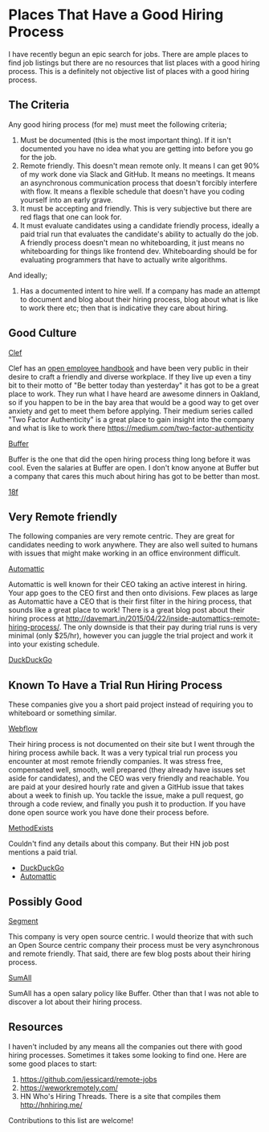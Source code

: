 # Places That Have a Good Hiring Process

I have recently begun an epic search for jobs. There are ample places to find job listings but there are no resources that list places with a good hiring process. This is a definitely not objective list of places with a good hiring process.

## The Criteria

Any good hiring process (for me) must meet the following criteria;

1. Must be documented (this is the most important thing). If it isn't documented you have no idea what you are getting into before you go for the job.
2. Remote friendly. This doesn't mean remote only. It means I can get 90% of my work done via Slack and GitHub. It means no meetings. It means an asynchronous communication process that doesn't forcibly interfere with flow. It means a flexible schedule that doesn't have you coding yourself into an early grave.
3. It must be accepting and friendly. This is very subjective but there are red flags that one can look for.
4. It must evaluate candidates using a candidate friendly process, ideally a paid trial run that evaluates the candidate's ability to actually do the job. A friendly process doesn't mean no whiteboarding, it just means no whiteboarding for things like frontend dev. Whiteboarding should be for evaluating programmers that have to actually write algorithms.

And ideally;

1. Has a documented intent to hire well. If a company has made an attempt to document and blog about their hiring process, blog about what is like to work there etc; then that is indicative they care about hiring.

## Good Culture

[Clef](https://getclef.com/about/#opportunities)

Clef has an [open employee handbook](https://github.com/clef/handbook) and have been very public in their desire to craft a friendly and diverse workplace. If they live up even a tiny bit to their motto of "Be better today than yesterday" it has got to be a great place to work. They run what I have heard are awesome dinners in Oakland, so if you happen to be in the bay area that would be a good way to get over anxiety and get to meet them before applying. Their medium series called "Two Factor Authenticity" is a great place to gain insight into the company and what is like to work there https://medium.com/two-factor-authenticity

[Buffer](https://buffer.com/journey)

Buffer is the one that did the open hiring process thing long before it was cool. Even the salaries at Buffer are open. I don't know anyone at Buffer but a company that cares this much about hiring has got to be better than most.

[18f](https://pages.18f.gov/joining-18f/)

## Very Remote friendly

The following companies are very remote centric. They are great for candidates needing to work anywhere. They are also well suited to humans with issues that might make working in an office environment difficult.

[Automattic](https://automattic.com/work-with-us/)

Automattic is well known for their CEO taking an active interest in hiring. Your app goes to the CEO first and then onto divisions. Few places as large as Automattic have a CEO that is their first filter in the hiring process, that sounds like a great place to work! There is a great blog post about their hiring process at http://davemart.in/2015/04/22/inside-automattics-remote-hiring-process/. The only downside is that their pay during trial runs is very minimal (only $25/hr), however you can juggle the trial project and work it into your existing schedule.

[DuckDuckGo](https://duck.co/help/company/hiring)

## Known To Have a Trial Run Hiring Process

These companies give you a short paid project instead of requiring you to whiteboard or something similar.

[Webflow](https://webflow.com/about#jobs)

Their hiring process is not documented on their site but I went through the hiring process awhile back. It was a very typical trial run process you encounter at most remote friendly companies. It was stress free, compensated well, smooth, well prepared (they already have issues set aside for candidates), and the CEO was very friendly and reachable. You are paid at your desired hourly rate and given a GitHub issue that takes about a week to finish up. You tackle the issue, make a pull request, go through a code review, and finally you push it to production. If you have done open source work you have done their process before.

[MethodExists](https://news.ycombinator.com/item?id=10822828)

Couldn't find any details about this company. But their HN job post mentions a paid trial.

- [DuckDuckGo](https://duck.co/help/company/hiring)
- [Automattic](https://automattic.com/work-with-us/)

## Possibly Good

[Segment](https://segment.com/jobs/)

This company is very open source centric. I would theorize that with such an Open Source centric company their process must be very asynchronous and remote friendly. That said, there are few blog posts about their hiring process.

[SumAll](https://sumall.com/careers)

SumAll has a open salary policy like Buffer. Other than that I was not able to discover a lot about their hiring process.

## Resources

I haven't included by any means all the companies out there with good hiring processes. Sometimes it takes some looking to find one. Here are some good places to start:

1. https://github.com/jessicard/remote-jobs
2. https://weworkremotely.com/
3. HN Who's Hiring Threads. There is a site that compiles them http://hnhiring.me/

Contributions to this list are welcome!
